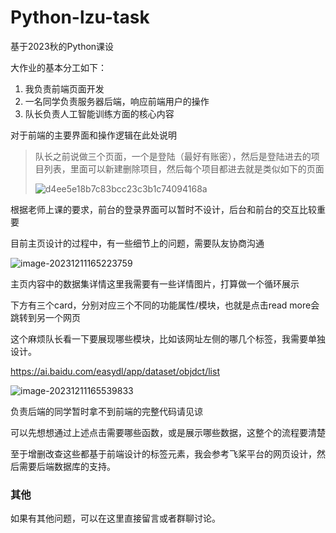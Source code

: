 # Python-lzu-task

基于2023秋的Python课设

大作业的基本分工如下：

1. 我负责前端页面开发
2. 一名同学负责服务器后端，响应前端用户的操作
3. 队长负责人工智能训练方面的核心内容

对于前端的主要界面和操作逻辑在此处说明

> 队长之前说做三个页面，一个是登陆（最好有账密），然后是登陆进去的项目列表，里面可以新建删除项目，然后每个项目都进去就是类似如下的页面
>
> ![d4ee5e18b7c83bcc23c3b1c74094168a](https://typora-zpc.oss-cn-beijing.aliyuncs.com/202312111528845.png)

根据老师上课的要求，前台的登录界面可以暂时不设计，后台和前台的交互比较重要

目前主页设计的过程中，有一些细节上的问题，需要队友协商沟通

![image-20231211165223759](https://typora-zpc.oss-cn-beijing.aliyuncs.com/202312111652253.png)

主页内容中的数据集详情这里我需要有一些详情图片，打算做一个循环展示

下方有三个card，分别对应三个不同的功能属性/模块，也就是点击read more会跳转到另一个网页

这个麻烦队长看一下要展现哪些模块，比如该网址左侧的哪几个标签，我需要单独设计。

https://ai.baidu.com/easydl/app/dataset/objdct/list

![image-20231211165539833](https://typora-zpc.oss-cn-beijing.aliyuncs.com/202312111655976.png)

负责后端的同学暂时拿不到前端的完整代码请见谅

可以先想想通过上述点击需要哪些函数，或是展示哪些数据，这整个的流程要清楚

至于增删改查这些都基于前端设计的标签元素，我会参考飞桨平台的网页设计，然后需要后端数据库的支持。





### 其他

如果有其他问题，可以在这里直接留言或者群聊讨论。
